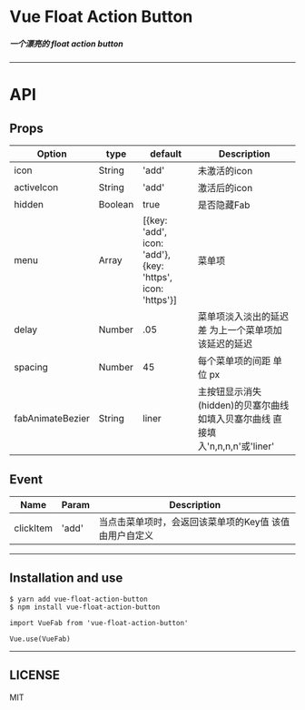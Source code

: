 # Vue Float Action Button


##### 一个漂亮的 float action button
***

# API


## Props

| Option |  type  |  default  | Description |
| ------ | ------ | --------  | ----------  |
|  icon  | String |  'add' |  未激活的icon     |
| activeIcon | String | 'add' | 激活后的icon |
|hidden| Boolean | true | 是否隐藏Fab |
|menu| Array | [{key: 'add', icon: 'add'}, {key: 'https', icon: 'https'}] | 菜单项 |
|delay|Number|.05| 菜单项淡入淡出的延迟差 为上一个菜单项加该延迟的延迟 |
|spacing| Number|45|每个菜单项的间距 单位 px|
|fabAnimateBezier | String | liner | 主按钮显示消失(hidden)的贝塞尔曲线 如填入贝塞尔曲线 直接填入'n,n,n,n'或'liner'  |

## Event

|    Name   |   Param   | Description |
| ----      | -------  | ----------- |
| clickItem | 'add' | 当点击菜单项时，会返回该菜单项的Key值 该值由用户自定义 |

***

## Installation and use

```
$ yarn add vue-float-action-button
$ npm install vue-float-action-button
```

```
import VueFab from 'vue-float-action-button'

Vue.use(VueFab)
```

***
## LICENSE
MIT